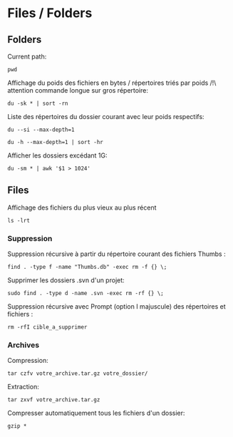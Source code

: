 
Files / Folders
======

Folders
------

Current path:

`pwd`

Affichage du poids des fichiers en bytes / répertoires triés par poids
/!\ attention commande longue sur gros répertoire:

`du -sk * | sort -rn`

Liste des répertoires du dossier courant avec leur poids respectifs:

`du --si --max-depth=1`

`du -h --max-depth=1 | sort -hr`

Afficher les dossiers excédant 1G:

`du -sm * | awk '$1 > 1024'`


Files
------

Affichage des fichiers du plus vieux au plus récent

`ls -lrt`




### Suppression

Suppression récursive à partir du répertoire courant des fichiers Thumbs :

`find . -type f -name "Thumbs.db" -exec rm -f {} \;`

Supprimer les dossiers .svn d'un projet:

`sudo find . -type d -name .svn -exec rm -rf {} \;`

Suppression récursive avec Prompt (option I majuscule) des répertoires et fichiers :

`rm -rfI cible_a_supprimer`

### Archives

Compression:

`tar czfv votre_archive.tar.gz votre_dossier/`

Extraction:

`tar zxvf votre_archive.tar.gz`

Compresser automatiquement tous les fichiers d'un dossier:

`gzip *`